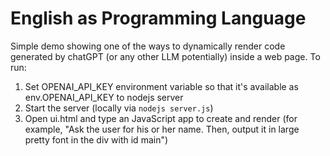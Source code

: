 # English as Programming Language

Simple demo showing one of the ways to dynamically render code generated by chatGPT (or any other LLM potentially) inside a web page. To run:

1. Set OPENAI_API_KEY environment variable so that it's available as env.OPENAI_API_KEY to nodejs server
2. Start the server (locally via `nodejs server.js`)
3. Open ui.html and type an JavaScript app to create and render (for example, "Ask the user for his or her name. Then, output it in large pretty font in the div with id main")

